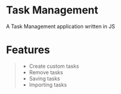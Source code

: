 # Task Management
 A Task Management application written in JS

# Features
> - Create custom tasks
> - Remove tasks
> - Saving tasks
> - Importing tasks
